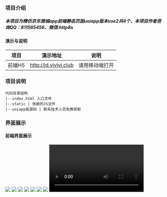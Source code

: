 ### 项目介绍
##### 本项目为精仿京东商城app前端静态页面uniapp版本vue2共4个，本项目作者咨询QQ：811565456、微信:http8s


#### 演示与说明
|  项目   | 演示地址 | 说明 |
|  :----:  | :----:  | :----:|
| 前端H5  | http://jd.vivivi.club| 请用移动端打开 |


### 项目说明

```
代码目录结构
|--index.html 入口文件 
|--static | 依赖的JS文件
|--uniapp版源码 | 联系技术人员免费获取
```

### 界面展示
#### 前端界面展示
![](doc/img/01.png)
![](doc/img/02.png)
![](doc/img/03.png)
![](doc/img/04.png)
![](doc/img/05.png)
![](doc/img/06.png)
![](doc/img/07.png)
![](doc/img/video.mp4)